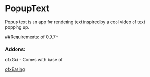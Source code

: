 # PopupText

Popup text is an app for rendering text inspired by a cool video of text popping up.

##Requirements: of 0.9.7+

### Addons:

ofxGui - Comes with base of

[ofxEasing](https://github.com/arturoc/ofxEasing)


